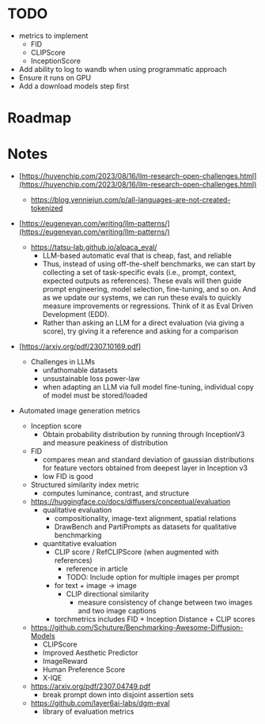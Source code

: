 # TODO
- metrics to implement
  - FID
  - CLIPScore
  - InceptionScore
- Add ability to log to wandb when using programmatic approach
- Ensure it runs on GPU
- Add a download models step first 

# Roadmap

# Notes
- [https://huyenchip.com/2023/08/16/llm-research-open-challenges.html](https://huyenchip.com/2023/08/16/llm-research-open-challenges.html)
   - https://blog.yenniejun.com/p/all-languages-are-not-created-tokenized
- [https://eugeneyan.com/writing/llm-patterns/](https://eugeneyan.com/writing/llm-patterns/)
  - https://tatsu-lab.github.io/alpaca_eval/
    - LLM-based automatic eval that is cheap, fast, and reliable
    - Thus, instead of using off-the-shelf benchmarks, we can start by collecting a set of task-specific evals (i.e., prompt, context, expected outputs as references). These evals will then guide prompt engineering, model selection, fine-tuning, and so on. And as we update our systems, we can run these evals to quickly measure improvements or regressions. Think of it as Eval Driven Development (EDD).
    - Rather than asking an LLM for a direct evaluation (via giving a score), try giving it a reference and asking for a comparison
- [https://arxiv.org/pdf/2307.10169.pdf]
  - Challenges in LLMs
    - unfathomable datasets
    - unsustainable loss power-law
    - when adapting an LLM via full model fine-tuning, individual copy of model must be stored/loaded

- Automated image generation metrics
  - Inception score
    - Obtain probability distribution by running through InceptionV3 and measure peakiness of distribution
  - FID
    - compares mean and standard deviation of gaussian distributions for feature vectors obtained from deepest layer in Inception v3
    - low FID is good
  - Structured similarity index metric
    - computes luminance, contrast, and structure
  - https://huggingface.co/docs/diffusers/conceptual/evaluation
    - qualitative evaluation
      - compositionality, image-text alignment, spatial relations
      - DrawBench and PartiPrompts as datasets for qualitative benchmarking
    - quantitative evaluation
      - CLIP score / RefCLIPScore (when augmented with references)
        - reference in article
        - TODO: Include option for multiple images per prompt
      - for text + image -> image
        - CLIP directional similarity
          - measure consistency of change between two images and two image captions
      - torchmetrics includes FID + Inception Distance + CLIP scores
  - https://github.com/Schuture/Benchmarking-Awesome-Diffusion-Models
    - CLIPScore
    - Improved Aesthetic Predictor
    - ImageReward
    - Human Preference Score
    - X-IQE
  - https://arxiv.org/pdf/2307.04749.pdf
    - break prompt down into disjoint assertion sets
  - https://github.com/layer6ai-labs/dgm-eval
    - library of evaluation metrics
